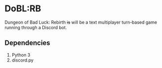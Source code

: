 # DoBL:RB
Dungeon of Bad Luck: Rebirth ~~is~~ will be a text multiplayer turn-based game running through a Discord bot.

## Dependencies
1. Python 3
2. discord.py
